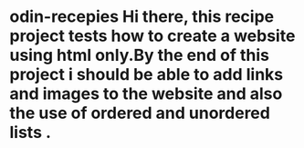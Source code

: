 # odin-recepies Hi there, this recipe project tests how to create a website using html only.By the end of this project i should be able to add links and images to the website and also the use of ordered and unordered lists .
